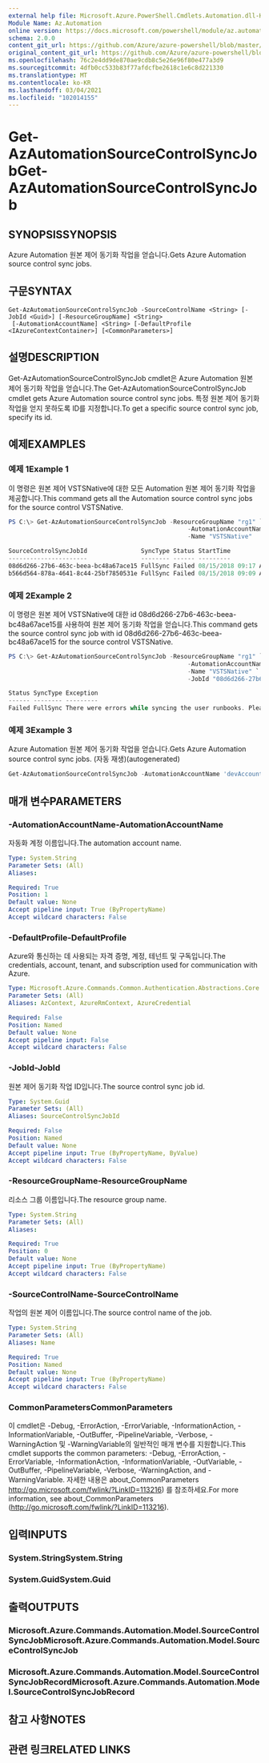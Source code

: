 ```yaml
---
external help file: Microsoft.Azure.PowerShell.Cmdlets.Automation.dll-Help.xml
Module Name: Az.Automation
online version: https://docs.microsoft.com/powershell/module/az.automation/get-azautomationsourcecontrolsyncjob
schema: 2.0.0
content_git_url: https://github.com/Azure/azure-powershell/blob/master/src/Automation/Automation/help/Get-AzAutomationSourceControlSyncJob.md
original_content_git_url: https://github.com/Azure/azure-powershell/blob/master/src/Automation/Automation/help/Get-AzAutomationSourceControlSyncJob.md
ms.openlocfilehash: 76c2e4dd9de870ae9cdb8c5e26e96f80e477a3d9
ms.sourcegitcommit: 4dfb0cc533b83f77afdcfbe2618c1e6c8d221330
ms.translationtype: MT
ms.contentlocale: ko-KR
ms.lasthandoff: 03/04/2021
ms.locfileid: "102014155"
---
```

# <span data-ttu-id="91f51-101">Get-AzAutomationSourceControlSyncJob</span><span class="sxs-lookup"><span data-stu-id="91f51-101">Get-AzAutomationSourceControlSyncJob</span></span>

## <span data-ttu-id="91f51-102">SYNOPSIS</span><span class="sxs-lookup"><span data-stu-id="91f51-102">SYNOPSIS</span></span>
<span data-ttu-id="91f51-103">Azure Automation 원본 제어 동기화 작업을 얻습니다.</span><span class="sxs-lookup"><span data-stu-id="91f51-103">Gets Azure Automation source control sync jobs.</span></span>

## <span data-ttu-id="91f51-104">구문</span><span class="sxs-lookup"><span data-stu-id="91f51-104">SYNTAX</span></span>

```
Get-AzAutomationSourceControlSyncJob -SourceControlName <String> [-JobId <Guid>] [-ResourceGroupName] <String>
 [-AutomationAccountName] <String> [-DefaultProfile <IAzureContextContainer>] [<CommonParameters>]
```

## <span data-ttu-id="91f51-105">설명</span><span class="sxs-lookup"><span data-stu-id="91f51-105">DESCRIPTION</span></span>
<span data-ttu-id="91f51-106">Get-AzAutomationSourceControlSyncJob cmdlet은 Azure Automation 원본 제어 동기화 작업을 얻습니다.</span><span class="sxs-lookup"><span data-stu-id="91f51-106">The Get-AzAutomationSourceControlSyncJob cmdlet gets Azure Automation source control sync jobs.</span></span> <span data-ttu-id="91f51-107">특정 원본 제어 동기화 작업을 얻지 못하도록 ID를 지정합니다.</span><span class="sxs-lookup"><span data-stu-id="91f51-107">To get a specific source control sync job, specify its id.</span></span>

## <span data-ttu-id="91f51-108">예제</span><span class="sxs-lookup"><span data-stu-id="91f51-108">EXAMPLES</span></span>

### <span data-ttu-id="91f51-109">예제 1</span><span class="sxs-lookup"><span data-stu-id="91f51-109">Example 1</span></span>
<span data-ttu-id="91f51-110">이 명령은 원본 제어 VSTSNative에 대한 모든 Automation 원본 제어 동기화 작업을 제공합니다.</span><span class="sxs-lookup"><span data-stu-id="91f51-110">This command gets all the Automation source control sync jobs for the source control VSTSNative.</span></span>


```powershell
PS C:\> Get-AzAutomationSourceControlSyncJob -ResourceGroupName "rg1" `
                                                  -AutomationAccountName "devAccount" `
                                                  -Name "VSTSNative"

SourceControlSyncJobId               SyncType Status StartTime           EndTime
----------------------               -------- ------ ---------           -------
08d6d266-27b6-463c-beea-bc48a67ace15 FullSync Failed 08/15/2018 09:17 AM 08/15/2018 09:18 AM
b566d564-878a-4641-8c44-25bf7850531e FullSync Failed 08/15/2018 09:09 AM 08/15/2018 09:10 AM
```

### <span data-ttu-id="91f51-111">예제 2</span><span class="sxs-lookup"><span data-stu-id="91f51-111">Example 2</span></span>
<span data-ttu-id="91f51-112">이 명령은 원본 제어 VSTSNative에 대한 id 08d6d266-27b6-463c-beea-bc48a67ace15를 사용하여 원본 제어 동기화 작업을 얻습니다.</span><span class="sxs-lookup"><span data-stu-id="91f51-112">This command gets the source control sync job with id 08d6d266-27b6-463c-beea-bc48a67ace15 for the source control VSTSNative.</span></span> 


```powershell
PS C:\> Get-AzAutomationSourceControlSyncJob -ResourceGroupName "rg1" `
                                                  -AutomationAccountName "devAccount" `
                                                  -Name "VSTSNative" `
                                                  -JobId "08d6d266-27b6-463c-beea-bc48a67ace15"

Status SyncType Exception
------ -------- ---------
Failed FullSync There were errors while syncing the user runbooks. Please see error streams for more information. (T...
```

### <span data-ttu-id="91f51-113">예제 3</span><span class="sxs-lookup"><span data-stu-id="91f51-113">Example 3</span></span>

<span data-ttu-id="91f51-114">Azure Automation 원본 제어 동기화 작업을 얻습니다.</span><span class="sxs-lookup"><span data-stu-id="91f51-114">Gets Azure Automation source control sync jobs.</span></span> <span data-ttu-id="91f51-115">(자동 재생)</span><span class="sxs-lookup"><span data-stu-id="91f51-115">(autogenerated)</span></span>

<!-- Aladdin Generated Example -->
```powershell
Get-AzAutomationSourceControlSyncJob -AutomationAccountName 'devAccount' -JobId 00000000-0000-0000-0000-00000000000000000 -ResourceGroupName 'rg1' -SourceControlName 'VSTSNative'
```

## <span data-ttu-id="91f51-116">매개 변수</span><span class="sxs-lookup"><span data-stu-id="91f51-116">PARAMETERS</span></span>

### <span data-ttu-id="91f51-117">-AutomationAccountName</span><span class="sxs-lookup"><span data-stu-id="91f51-117">-AutomationAccountName</span></span>
<span data-ttu-id="91f51-118">자동화 계정 이름입니다.</span><span class="sxs-lookup"><span data-stu-id="91f51-118">The automation account name.</span></span>

```yaml
Type: System.String
Parameter Sets: (All)
Aliases:

Required: True
Position: 1
Default value: None
Accept pipeline input: True (ByPropertyName)
Accept wildcard characters: False
```

### <span data-ttu-id="91f51-119">-DefaultProfile</span><span class="sxs-lookup"><span data-stu-id="91f51-119">-DefaultProfile</span></span>
<span data-ttu-id="91f51-120">Azure와 통신하는 데 사용되는 자격 증명, 계정, 테넌트 및 구독입니다.</span><span class="sxs-lookup"><span data-stu-id="91f51-120">The credentials, account, tenant, and subscription used for communication with Azure.</span></span>

```yaml
Type: Microsoft.Azure.Commands.Common.Authentication.Abstractions.Core.IAzureContextContainer
Parameter Sets: (All)
Aliases: AzContext, AzureRmContext, AzureCredential

Required: False
Position: Named
Default value: None
Accept pipeline input: False
Accept wildcard characters: False
```

### <span data-ttu-id="91f51-121">-JobId</span><span class="sxs-lookup"><span data-stu-id="91f51-121">-JobId</span></span>
<span data-ttu-id="91f51-122">원본 제어 동기화 작업 ID입니다.</span><span class="sxs-lookup"><span data-stu-id="91f51-122">The source control sync job id.</span></span>

```yaml
Type: System.Guid
Parameter Sets: (All)
Aliases: SourceControlSyncJobId

Required: False
Position: Named
Default value: None
Accept pipeline input: True (ByPropertyName, ByValue)
Accept wildcard characters: False
```

### <span data-ttu-id="91f51-123">-ResourceGroupName</span><span class="sxs-lookup"><span data-stu-id="91f51-123">-ResourceGroupName</span></span>
<span data-ttu-id="91f51-124">리소스 그룹 이름입니다.</span><span class="sxs-lookup"><span data-stu-id="91f51-124">The resource group name.</span></span>

```yaml
Type: System.String
Parameter Sets: (All)
Aliases:

Required: True
Position: 0
Default value: None
Accept pipeline input: True (ByPropertyName)
Accept wildcard characters: False
```

### <span data-ttu-id="91f51-125">-SourceControlName</span><span class="sxs-lookup"><span data-stu-id="91f51-125">-SourceControlName</span></span>
<span data-ttu-id="91f51-126">작업의 원본 제어 이름입니다.</span><span class="sxs-lookup"><span data-stu-id="91f51-126">The source control name of the job.</span></span>

```yaml
Type: System.String
Parameter Sets: (All)
Aliases: Name

Required: True
Position: Named
Default value: None
Accept pipeline input: True (ByPropertyName)
Accept wildcard characters: False
```

### <span data-ttu-id="91f51-127">CommonParameters</span><span class="sxs-lookup"><span data-stu-id="91f51-127">CommonParameters</span></span>
<span data-ttu-id="91f51-128">이 cmdlet은 -Debug, -ErrorAction, -ErrorVariable, -InformationAction, -InformationVariable, -OutBuffer, -PipelineVariable, -Verbose, -WarningAction 및 -WarningVariable의 일반적인 매개 변수를 지원합니다.</span><span class="sxs-lookup"><span data-stu-id="91f51-128">This cmdlet supports the common parameters: -Debug, -ErrorAction, -ErrorVariable, -InformationAction, -InformationVariable, -OutVariable, -OutBuffer, -PipelineVariable, -Verbose, -WarningAction, and -WarningVariable.</span></span> <span data-ttu-id="91f51-129">자세한 내용은 about_CommonParameters http://go.microsoft.com/fwlink/?LinkID=113216) 를 참조하세요.</span><span class="sxs-lookup"><span data-stu-id="91f51-129">For more information, see about_CommonParameters (http://go.microsoft.com/fwlink/?LinkID=113216).</span></span>

## <span data-ttu-id="91f51-130">입력</span><span class="sxs-lookup"><span data-stu-id="91f51-130">INPUTS</span></span>

### <span data-ttu-id="91f51-131">System.String</span><span class="sxs-lookup"><span data-stu-id="91f51-131">System.String</span></span>

### <span data-ttu-id="91f51-132">System.Guid</span><span class="sxs-lookup"><span data-stu-id="91f51-132">System.Guid</span></span>

## <span data-ttu-id="91f51-133">출력</span><span class="sxs-lookup"><span data-stu-id="91f51-133">OUTPUTS</span></span>

### <span data-ttu-id="91f51-134">Microsoft.Azure.Commands.Automation.Model.SourceControlSyncJob</span><span class="sxs-lookup"><span data-stu-id="91f51-134">Microsoft.Azure.Commands.Automation.Model.SourceControlSyncJob</span></span>

### <span data-ttu-id="91f51-135">Microsoft.Azure.Commands.Automation.Model.SourceControlSyncJobRecord</span><span class="sxs-lookup"><span data-stu-id="91f51-135">Microsoft.Azure.Commands.Automation.Model.SourceControlSyncJobRecord</span></span>

## <span data-ttu-id="91f51-136">참고 사항</span><span class="sxs-lookup"><span data-stu-id="91f51-136">NOTES</span></span>

## <span data-ttu-id="91f51-137">관련 링크</span><span class="sxs-lookup"><span data-stu-id="91f51-137">RELATED LINKS</span></span>
